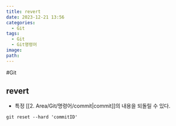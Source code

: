 ```yaml
---
title: revert
date: 2023-12-21 13:56
categories:
  - Git
tags:
  - Git
  - Git명령어
image: 
path:
---
```

#Git

## revert
+ 특정 [[2. Area/Git/명령어/commit|commit]]의 내용을 되돌릴 수 있다.
```dos
git reset --hard 'commitID'
```

